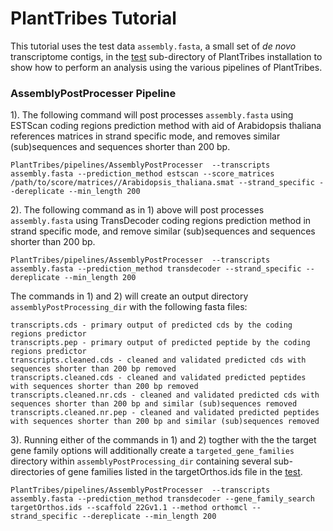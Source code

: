 # PlantTribes Tutorial
This tutorial uses the test data `assembly.fasta`, a small set of *de novo* transcriptome contigs, in the [test](../test) sub-directory of PlantTribes installation to show how to perform an analysis using the various pipelines of PlantTribes.

### AssemblyPostProcesser Pipeline
1). The following command will post processes `assembly.fasta` using ESTScan coding regions prediction method with aid of Arabidopsis thaliana  references matrices in strand specific mode, and removes similar (sub)sequences and sequences shorter than 200 bp.

`PlantTribes/pipelines/AssemblyPostProcesser  --transcripts assembly.fasta --prediction_method estscan --score_matrices /path/to/score/matrices//Arabidopsis_thaliana.smat --strand_specific --dereplicate --min_length 200`

2). The following command as in 1) above will post processes `assembly.fasta` using TransDecoder coding regions prediction method in strand specific mode, and remove similar (sub)sequences and sequences shorter than 200 bp.

`PlantTribes/pipelines/AssemblyPostProcesser  --transcripts assembly.fasta --prediction_method transdecoder --strand_specific --dereplicate --min_length 200`

The commands in 1) and 2) will create an output directory `assemblyPostProcessing_dir` with the following fasta files:
```
transcripts.cds - primary output of predicted cds by the coding regions predictor
transcripts.pep - primary output of predicted peptide by the coding regions predictor
transcripts.cleaned.cds - cleaned and validated predicted cds with sequences shorter than 200 bp removed
transcripts.cleaned.cds - cleaned and validated predicted peptides with sequences shorter than 200 bp removed
transcripts.cleaned.nr.cds - cleaned and validated predicted cds with sequences shorter than 200 bp and similar (sub)sequences removed
transcripts.cleaned.nr.pep - cleaned and validated predicted peptides with sequences shorter than 200 bp and similar (sub)sequences removed
```
3). Running either of the commands in 1) and 2) togther with the the target gene family options will additionally create a `targeted_gene_families` directory within `assemblyPostProcessing_dir` containing several sub-directories of gene families listed in the  targetOrthos.ids file in the [test](../test).

`PlantTribes/pipelines/AssemblyPostProcesser  --transcripts assembly.fasta --prediction_method transdecoder --gene_family_search targetOrthos.ids --scaffold 22Gv1.1 --method orthomcl --strand_specific --dereplicate --min_length 200`

